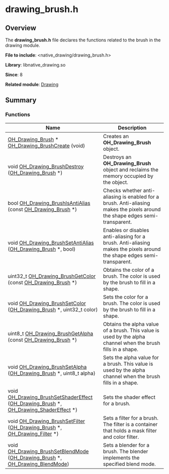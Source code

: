 # drawing_brush.h


## Overview

The **drawing_brush.h** file declares the functions related to the brush in the drawing module.

**File to include**: &lt;native_drawing/drawing_brush.h&gt;

**Library**: libnative_drawing.so

**Since**: 8

**Related module**: [Drawing](_drawing.md)


## Summary


### Functions

| Name| Description|
| -------- | -------- |
| [OH_Drawing_Brush](_drawing.md#oh_drawing_brush) \* [OH_Drawing_BrushCreate](_drawing.md#oh_drawing_brushcreate) (void) | Creates an **OH_Drawing_Brush** object.|
| void [OH_Drawing_BrushDestroy](_drawing.md#oh_drawing_brushdestroy) ([OH_Drawing_Brush](_drawing.md#oh_drawing_brush) \*) | Destroys an **OH_Drawing_Brush** object and reclaims the memory occupied by the object.|
| bool [OH_Drawing_BrushIsAntiAlias](_drawing.md#oh_drawing_brushisantialias) (const [OH_Drawing_Brush](_drawing.md#oh_drawing_brush) \*) | Checks whether anti-aliasing is enabled for a brush. Anti-aliasing makes the pixels around the shape edges semi-transparent.|
| void [OH_Drawing_BrushSetAntiAlias](_drawing.md#oh_drawing_brushsetantialias) ([OH_Drawing_Brush](_drawing.md#oh_drawing_brush) \*, bool) | Enables or disables anti-aliasing for a brush. Anti-aliasing makes the pixels around the shape edges semi-transparent.|
| uint32_t [OH_Drawing_BrushGetColor](_drawing.md#oh_drawing_brushgetcolor) (const [OH_Drawing_Brush](_drawing.md#oh_drawing_brush) \*) | Obtains the color of a brush. The color is used by the brush to fill in a shape.|
| void [OH_Drawing_BrushSetColor](_drawing.md#oh_drawing_brushsetcolor) ([OH_Drawing_Brush](_drawing.md#oh_drawing_brush) \*, uint32_t color) | Sets the color for a brush. The color is used by the brush to fill in a shape.|
| uint8_t [OH_Drawing_BrushGetAlpha](_drawing.md#oh_drawing_brushgetalpha) (const [OH_Drawing_Brush](_drawing.md#oh_drawing_brush) \*) | Obtains the alpha value of a brush. This value is used by the alpha channel when the brush fills in a shape.|
| void [OH_Drawing_BrushSetAlpha](_drawing.md#oh_drawing_brushsetalpha) ([OH_Drawing_Brush](_drawing.md#oh_drawing_brush) \*, uint8_t alpha) | Sets the alpha value for a brush. This value is used by the alpha channel when the brush fills in a shape.|
| void [OH_Drawing_BrushSetShaderEffect](_drawing.md#oh_drawing_brushsetshadereffect) ([OH_Drawing_Brush](_drawing.md#oh_drawing_brush) \*, [OH_Drawing_ShaderEffect](_drawing.md#oh_drawing_shadereffect) \*) | Sets the shader effect for a brush.|
| void [OH_Drawing_BrushSetFilter](_drawing.md#oh_drawing_brushsetfilter) ([OH_Drawing_Brush](_drawing.md#oh_drawing_brush) \*, [OH_Drawing_Filter](_drawing.md#oh_drawing_filter) \*) | Sets a filter for a brush. The filter is a container that holds a mask filter and color filter.|
| void [OH_Drawing_BrushSetBlendMode](_drawing.md#oh_drawing_brushsetblendmode) ([OH_Drawing_Brush](_drawing.md#oh_drawing_brush) \*, [OH_Drawing_BlendMode](_drawing.md#oh_drawing_blendmode)) | Sets a blender for a brush. The blender implements the specified blend mode.|
